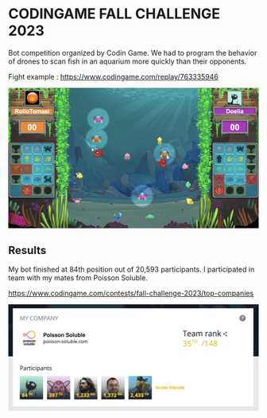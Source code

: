 

# CODINGAME FALL CHALLENGE 2023

Bot competition organized by Codin Game. We had to program the behavior of drones to scan fish in an aquarium more quickly than their opponents.

Fight example : https://www.codingame.com/replay/763335946


![](_docs/arena.png)

## Results

My bot finished at 84th position out of 20,593 participants. I participated in team with my mates from Poisson Soluble.

https://www.codingame.com/contests/fall-challenge-2023/top-companies

![](_docs/team.png)



